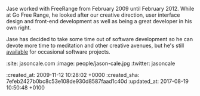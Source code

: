 Jase worked with FreeRange from February 2009 until February 2012. While at Go Free Range, he looked after our creative direction, user interface design and front-end development as well as being a great developer in his own right.

Jase has decided to take some time out of software development so he can devote more time to meditation and other creative avenues, but he's still [available](http://jasoncale.com) for occasional software projects.

:site: jasoncale.com
:image: people/jason-cale.jpg
:twitter: jasoncale

:created_at: 2009-11-12 10:28:02 +0000
:created_sha: 7efeb2427b0bc8c53e108de930d8587faad1c40d
:updated_at: 2017-08-19 10:50:48 +0100
